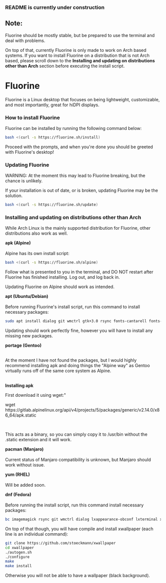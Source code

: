 ### README is currently under construction

## Note:
Fluorine should be mostly stable, but be prepared to use the terminal and deal with problems.

On top of that, currently Fluorine is only made to work on Arch based systems. If you want to install Fluorine on a distribution that is not Arch based, please scroll down to the <b>Installing and updating on distributions other than Arch</b> section before executing the install script.

# Fluorine
Fluorine is a Linux desktop that focuses on being lightweight, customizable, and most importantly, great for hiDPI displays.

### How to install Fluorine
Fluorine can be installed by running the following command below:
```bash
bash <(curl -s https://fluorine.sh/install)
```
Proceed with the prompts, and when you're done you should be greeted with Fluorine's desktop!

### Updating Fluorine
WARNING: At the moment this may lead to Fluorine breaking, but the chance is unlikely.

If your installation is out of date, or is broken, updating Fluorine may be the solution.
```bash
bash <(curl -s https://fluorine.sh/update)
```

### Installing and updating on distributions other than Arch
While Arch Linux is the mainly supported distribution for Fluorine, other distributions also work as well.

<b>apk (Alpine)</b>
<br>
<br>
Alpine has its own install script:
```bash
bash <(curl -s https://fluorine.sh/alpine)
```

Follow what is presented to you in the terminal, and DO NOT restart after Fluorine has finished installing. Log out, and log back in.

Updating Fluorine on Alpine should work as intended.

<b>apt (Ubuntu/Debian)</b>
<br>
<br>
Before running Fluorine's install script, run this command to install necessary packages:
```bash
sudo apt install dialog git wmctrl gtk+3.0 rsync fonts-cantarell fonts-freefont-ttf polkitd xorg xinit tumbler xwallpaper lxterminal thunar jgmenu openbox tint2 l3afpad lxappearance-obconf imagemagick
```
<p>Updating should work perfectly fine, however you will have to install any missing new packages.</p>

<b>portage (Gentoo)</b>
<br>
<br>
<p>At the moment I have not found the packages, but I would highly recommend installing apk and doing things the "Alpine way" as Gentoo virtually runs off of the same core system as Alpine.</p>
<br>
<b>Installing apk</b>
<p>First download it using wget:"
<p>wget https://gitlab.alpinelinux.org/api/v4/projects/5/packages/generic/v2.14.0/x86_64/apk.static</p>
<br>
<p>This acts as a binary, so you can simply copy it to /usr/bin without the .static extension and it will work.</p>

<b>pacman (Manjaro)</b>
<br>
<br>
Current status of Manjaro compatibility is unknown, but Manjaro should work without issue.

<b>yum (RHEL)</b>
<br>
<br>
Will be added soon.

<b>dnf (Fedora)</b>
<br>
<br>
Before running the install script, run this command install necessary packages:
```bash
bc imagemagick rsync git wmctrl dialog lxappearance-obconf lxterminal xrdb tint2 jgmenu openbox tumbler Thunar xorg-x11-xinit obconf abattis-cantarell-fonts xorg-x11-server-Xorg polkit l3afpad gnu-free-fonts
```
On top of that though, you will have compile and install xwallpaper (each line is an individual command):

```bash
git clone https://github.com/stoeckmann/xwallpaper
cd xwallpaper
./autogen.sh
./configure
make
make install
```
Otherwise you will not be able to have a wallpaper (black background).
